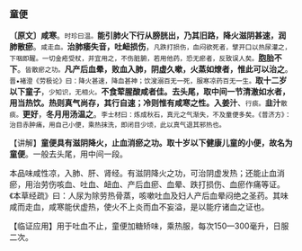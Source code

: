 ### 童便

**〔原文〕咸寒**。<small>时珍曰温。</small>**能引肺火下行从膀胱出，乃其旧路，降火滋阴甚速，润肺散瘀**。<small>咸走血。</small>**治肺痿失音，吐衄损伤**，<small>凡跌打损伤，血闷欲死者，擘开口以热尿灌之，下咽即醒。一切金疮受杖，并宜用之，不伤脏腑，若用他药，恐无瘀者，反致误人矣。</small>**胞胎不下**。<small>皆散瘀之功。</small>**凡产后血晕，败血入肺，阴虚久嗽，火蒸如燎者，惟此可以治之**。<small>晋•褚澄《劳极论》曰：降火甚速，降血甚神；饮溲溺百无一死，服寒凉药百无一生。</small>**取十二岁以下童子**，<small>少知识，无相火。</small>**不食荤腥酸咸者佳。去头尾，取中间一节清澈如水者，用当热饮。热则真气尚存，其行自速；冷则惟有咸寒之性。入姜汁**、<small>行痰。</small>**韭汁**<small>散痰。</small>**更好**，**冬月用汤温之**。<small>李士材曰：炼成秋石，真元之气渐失，不及童便多矣。《普济方》：治目赤肿痛，用自己小便，乘热抹洗，即闭目少顷，此以真气退其邪热也。</small>

【讲解】**童便具有滋阴降火，止血消瘀之功。取十岁以下健康儿童的小便，故名为童便**。一般去头尾，用中间一段。

本品味咸性凉，入肺、肝、肾经。有滋阴降火之功，可治阴虚发热；还能止血消瘀，用治劳伤咳血、吐血、衄血、产后血瘀、血晕、跌打损伤、血瘀作痛等证。《本草经疏》曰：人尿为除劳热骨蒸，咳嗽吐血及妇人产后血晕闷绝之圣药。其味咸而走血，咸寒能伏虚热，使火不上炎而血不妄溢，是以能疗诸血之证也。

【临证应用】用于吐血不止，童便加糖矫味，乘热服，每次150—300毫升，日服二次。